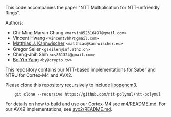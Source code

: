 This code accompanies the paper "NTT Multiplication for NTT-unfriendly Rings".

Authors:
  - Chi-Ming Marvin Chung `<marvin852316497@gmail.com>`
  - Vincent Hwang `<vincentvbh7@gmail.com>`
  - [Matthias J. Kannwischer](https://kannwischer.eu/) `<matthias@kannwischer.eu>`
  - Gregor Seiler `<gseiler@inf.ethz.ch>`
  - Cheng-Jhih Shih `<cs861324@gmail.com>`
  - [Bo-Yin Yang](https://www.iis.sinica.edu.tw/pages/byyang/) `<by@crypto.tw>`


This repository contains our NTT-based implementations for Saber and NTRU for Cortex-M4 and AVX2.

Please clone this repository recursively to include [libopencm3](http://libopencm3.org/).
```
    git clone --recursive https://github.com/ntt-polymul/ntt-polymul
```

For details on how to build and use our Cortex-M4 see [m4/README.md](m4/README.md).
For our AVX2 implementations, see [avx2/README.md](avx2/README.md).

